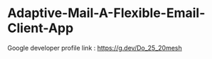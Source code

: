 # Adaptive-Mail-A-Flexible-Email-Client-App

Google developer profile link : https://g.dev/Do_25_20mesh
